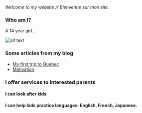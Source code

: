 *Welcome to my website // Bienvenue sur mon site.*

### Who am I?

A 14 year girl...

![alt text](https://camo.githubusercontent.com/d490e08589ddb7bcba32eda629b49a3595aca559/687474703a2f2f696d672e6f7665722d626c6f672e636f6d2f343132783535302f332f39372f36332f32352f546979692d312f546979692d312d303239382e6a7067)


### Some articles from my blog

* [My first trip to Quebec](http://thepurpleworld-of-tiyi.over-blog.com/article-my-first-trip-to-quebec-1-122938602.html)
* [Motivation](http://thepurpleworld-of-tiyi.over-blog.com/article-motivation-122937811.html)

### I offer services to interested parents

#### I can look after kids

#### I can help kids practice languages: English, French, Japanese.
